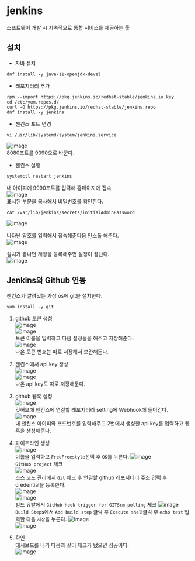# jenkins

소프트웨어 개발 시 지속적으로 통합 서비스를 제공하는 툴<br/>

## 설치
- 자바 설치
```shell
dnf install -y java-11-openjdk-devel
```
- 레포지터리 추가
```shell
rpm --import https://pkg.jenkins.io/redhat-stable/jenkins.io.key
cd /etc/yum.repos.d/
curl -O https://pkg.jenkins.io/redhat-stable/jenkins.repo
dnf install -y jenkins
```

- 젠킨스 포트 변경
```shell
vi /usr/lib/systemd/system/jenkins.service
```
![image](./image/jenkins/1.png)<br/>
8080포트를 9090으로 바꾼다.<br/>

- 젠킨스 실행
```shell
systemctl restart jenkins
```
내 아이피에 9090포트를 입력해 홈페이지에 접속<br/>
![image](./image/jenkins/2.png)<br/>
표시된 부분을 복사해서 비밀번호를 확인한다.<br/>
```shell
cat /var/lib/jenkins/secrets/initialAdminPassword
```
![image](./image/jenkins/3.png)<br/>

나타난 암호를 입력해서 접속해준다음 인스톨 해준다.<br/>
![image](./image/jenkins/4.png)<br/>

설치가 끝나면 계정을 등록해주면 설정이 끝난다.<br/>
![image](./image/jenkins/5.png)<br/>

## Jenkins와 Github 연동
젠킨스가 깔려있는 가상 os에 git을 설치한다.
```shell
yum install -y git
```

1. github 토큰 생성<br/>
![image](./image/jenkins/10.png)<br/>
![image](./image/jenkins/11.png)<br/>
토큰 이름을 입력하고 다음 설정들을 해주고 저장해준다.<br/>
![image](./image/jenkins/12.png)<br/>
나온 토큰 번호는 따로 저장해서 보관해둔다.<br/>

2. 젠킨스에서 api key 생성<br/>
![image](./image/jenkins/16.png)<br/>
![image](./image/jenkins/17.png)<br/>
나온 api key도 따로 저장해둔다.<br/>

3. github 웹훅 설정<br/>
![image](./image/jenkins/18.png)<br/>
깃허브에 젠킨스에 연결할 레포지터리 setting에 Webhook에 들어간다.<br/>
![image](./image/jenkins/19.png)<br/>
내 젠킨스 아이피와 포드번호를 입력해주고 2번에서 생성한 api key를 입력하고 웹훅을 생성해준다.<br/>

4. 파이프라인 생성<br/>
![image](./image/jenkins/7.png)<br/>
이름을 입력하고 `FreeFreestyle`선택 후 `OK`를 누른다.
![image](./image/jenkins/8.png)<br/>
`GitHub project` 체크<br/>
![image](./image/jenkins/20.png)<br/>
소스 코드 관리에서 `Git` 체크 후 연결할 github 레포지터리 주소 입력 후 credential을 등록한다.<br/>
![image](./image/jenkins/22.png)<br/>
![image](./image/jenkins/21.png)<br/>
빌드 유발에서 `GitHub hook trigger for GITScm polling` 체크
![image](./image/jenkins/23.png)<br/>
`Build Step`s에서 `Add build step` 클릭 후 `Execute shel`l클릭 후 `echo test` 입력한 다음 `저장`을 누른다.
![image](./image/jenkins/24.png)<br/>
![image](./image/jenkins/25.png)<br/>

5. 확인<br/>
대시보드를 나가 다음과 같이 체크가 됐으면 성공이다.<br/>
![image](./image/jenkins/26.png)<br/>



